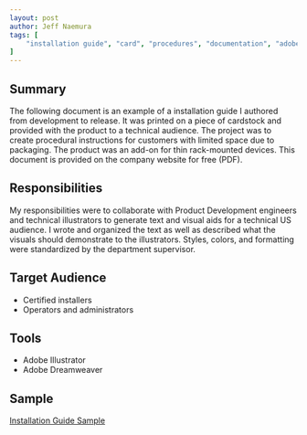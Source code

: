```yaml
---
layout: post
author: Jeff Naemura
tags: [
    "installation guide", "card", "procedures", "documentation", "adobe", "indesign"
]
---
```


## Summary

The following document is an example of a installation guide I authored from development to release. It was printed on a piece of cardstock and provided with the product to a technical audience. The project was to create procedural instructions for customers with limited space due to packaging. The product was an add-on for thin rack-mounted devices. This document is provided on the company website for free (PDF).

## Responsibilities

My responsibilities were to collaborate with Product Development engineers and technical illustrators to generate text and visual aids for a technical US audience. I wrote and organized the text as well as described what the visuals should demonstrate to the illustrators. Styles, colors, and formatting were standardized by the department supervisor.

## Target Audience

* Certified installers
* Operators and administrators

## Tools

* Adobe Illustrator
* Adobe Dreamweaver

## Sample

[Installation Guide Sample](/images/68-2160-01_A.pdf)
